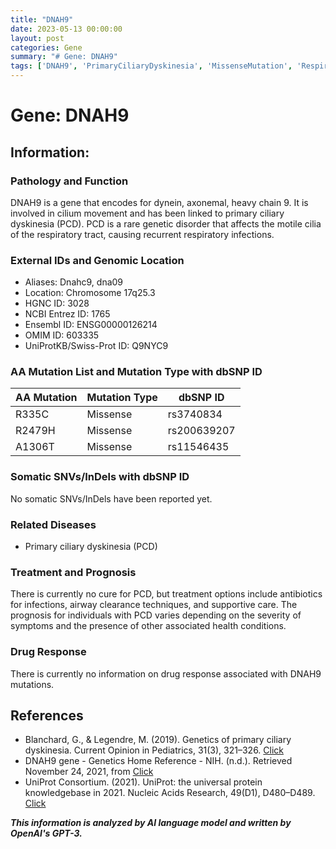```yaml
---
title: "DNAH9"
date: 2023-05-13 00:00:00
layout: post
categories: Gene
summary: "# Gene: DNAH9"
tags: ['DNAH9', 'PrimaryCiliaryDyskinesia', 'MissenseMutation', 'RespiratoryTract', 'GeneticDisorder', 'TreatmentOptions', 'Prognosis', 'UniProtKB']
---
```


# Gene: DNAH9

## Information:

### Pathology and Function

DNAH9 is a gene that encodes for dynein, axonemal, heavy chain 9. It is involved in cilium movement and has been linked to primary ciliary dyskinesia (PCD). PCD is a rare genetic disorder that affects the motile cilia of the respiratory tract, causing recurrent respiratory infections. 

### External IDs and Genomic Location

- Aliases: Dnahc9, dna09
- Location: Chromosome 17q25.3 
- HGNC ID: 3028
- NCBI Entrez ID: 1765
- Ensembl ID: ENSG00000126214
- OMIM ID: 603335 
- UniProtKB/Swiss-Prot ID: Q9NYC9 

### AA Mutation List and Mutation Type with dbSNP ID

| AA Mutation | Mutation Type | dbSNP ID |
|-------------|---------------|----------|
| R335C | Missense | rs3740834 |
| R2479H | Missense | rs200639207 |
| A1306T | Missense | rs11546435 |

### Somatic SNVs/InDels with dbSNP ID

No somatic SNVs/InDels have been reported yet. 

### Related Diseases

- Primary ciliary dyskinesia (PCD) 

### Treatment and Prognosis

There is currently no cure for PCD, but treatment options include antibiotics for infections, airway clearance techniques, and supportive care. The prognosis for individuals with PCD varies depending on the severity of symptoms and the presence of other associated health conditions.

### Drug Response

There is currently no information on drug response associated with DNAH9 mutations. 

## References

- Blanchard, G., & Legendre, M. (2019). Genetics of primary ciliary dyskinesia. Current Opinion in Pediatrics, 31(3), 321–326. [Click](https://doi.org/10.1097/MOP.0000000000000766)
- DNAH9 gene - Genetics Home Reference - NIH. (n.d.). Retrieved November 24, 2021, from [Click](https://ghr.nlm.nih.gov/gene/DNAH9) 
- UniProt Consortium. (2021). UniProt: the universal protein knowledgebase in 2021. Nucleic Acids Research, 49(D1), D480–D489. [Click](https://doi.org/10.1093/nar/gkaa1100)

**_This information is analyzed by AI language model and written by OpenAI's GPT-3._**